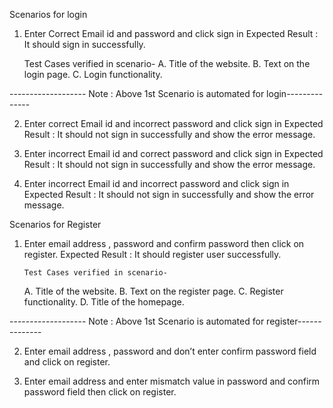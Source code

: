 Scenarios for login

1. Enter Correct Email id and password and click sign in
      Expected Result : It should sign in successfully.
      
     Test Cases verified in scenario-
      A. Title of the website.
      B. Text on the login page.
      C. Login functionality.
      
  -------------------   Note : Above 1st Scenario is automated for login--------------
   
2. Enter correct Email id and incorrect password and click  sign in
      Expected Result : It should not sign in successfully and show the error message.

3. Enter incorrect Email id and correct password and click  sign in
      Expected Result : It should not sign in successfully and show the error message.

4.  Enter incorrect Email id and incorrect password and click  sign in
        Expected Result : It should not sign in successfully and show the error message.



Scenarios for Register

1. Enter email address , password and confirm password then click on register.
       Expected Result : It should register user successfully.
 
       Test Cases verified in scenario-
      A. Title of the website.
      B. Text on the register page.
      C. Register functionality.
      D. Title of the homepage.
      
-------------------   Note : Above 1st Scenario is automated for register--------------

2. Enter email address , password and don’t enter confirm password field and click on register.


3. Enter email address and enter mismatch value in password and confirm password field then click on register.

